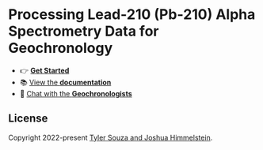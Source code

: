 # Processing Lead-210 (Pb-210) Alpha Spectrometry Data for Geochronology

- 👉 [**Get Started**](#install)
- 📚 [View the **documentation**](https://github.com/tsouza96/processing_lead_210_sediment_data/README.md)
- 💬 [Chat with the **Geochronologists**](https://joshimmel.com)


## License
Copyright 2022-present [Tyler Souza and Joshua Himmelstein](https://joshimmel.com).
